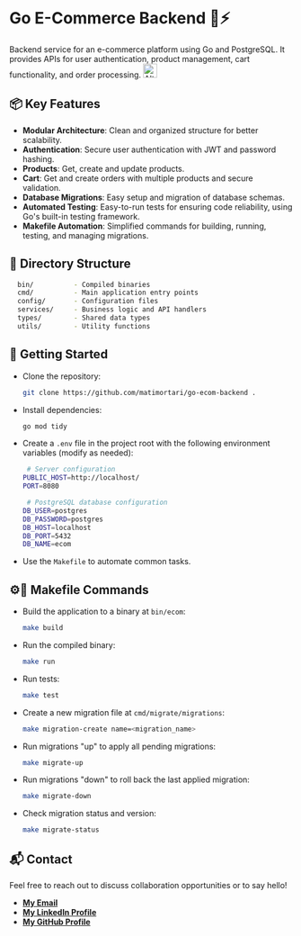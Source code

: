# Go E-Commerce Backend 🛒⚡

Backend service for an e-commerce platform using Go and PostgreSQL. It provides APIs for user authentication, product management, cart functionality, and order processing. <img src="https://static.velvetcache.org/pages/2018/06/13/party-gopher/dancing-gopher.gif" alt="Alt text" width="25" height="25">

## 📦 Key Features

- **Modular Architecture**: Clean and organized structure for better scalability.
- **Authentication**: Secure user authentication with JWT and password hashing.
- **Products**: Get, create and update products.
- **Cart**: Get and create orders with multiple products and secure validation.
- **Database Migrations**: Easy setup and migration of database schemas.
- **Automated Testing**: Easy-to-run tests for ensuring code reliability, using Go's built-in testing framework.
- **Makefile Automation**: Simplified commands for building, running, testing, and managing migrations.

## 📂 Directory Structure

```bash
  bin/          - Compiled binaries
  cmd/          - Main application entry points
  config/       - Configuration files
  services/     - Business logic and API handlers
  types/        - Shared data types
  utils/        - Utility functions
```

## 🏁 Getting Started

- Clone the repository:

  ```bash
  git clone https://github.com/matimortari/go-ecom-backend .
  ```

- Install dependencies:

  ```bash
  go mod tidy
  ```

- Create a `.env` file in the project root with the following environment variables (modify as needed):

  ```bash
   # Server configuration
  PUBLIC_HOST=http://localhost/
  PORT=8080

   # PostgreSQL database configuration
  DB_USER=postgres
  DB_PASSWORD=postgres
  DB_HOST=localhost
  DB_PORT=5432
  DB_NAME=ecom
  ```

- Use the `Makefile` to automate common tasks.

## ⚙️🧪 Makefile Commands

- Build the application to a binary at `bin/ecom`:

  ```bash
  make build
  ```

- Run the compiled binary:

  ```bash
  make run
  ```

- Run tests:

  ```bash
  make test
  ```

- Create a new migration file at `cmd/migrate/migrations`:

  ```bash
  make migration-create name=<migration_name>
  ```

- Run migrations "up" to apply all pending migrations:

  ```bash
  make migrate-up
  ```

- Run migrations "down" to roll back the last applied migration:

  ```bash
  make migrate-down
  ```

- Check migration status and version:
  ```bash
  make migrate-status
  ```

## 📬 Contact

Feel free to reach out to discuss collaboration opportunities or to say hello!

- [**My Email**](mailto:matheus.felipe.19rt@gmail.com)
- [**My LinkedIn Profile**](https://www.linkedin.com/in/matheus-mortari-19rt)
- [**My GitHub Profile**](https://github.com/matimortari)
